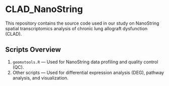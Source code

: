 # CLAD_NanoString
This repository contains the source code used in our study on NanoString spatial transcriptomics analysis of chronic lung allograft dysfunction (CLAD).

## Scripts Overview

1. `geomxtools.R` — Used for NanoString data profiling and quality control (QC).
2. Other scripts — Used for differential expression analysis (DEG), pathway analysis, and visualization.
